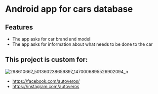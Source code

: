 
# Android app for cars database



## Features

 - The app asks for car brand and model
 - The app asks for information about what needs to be done to the car

## This project is custom for:
![298610667_501360238659897_1470006895526902094_n](https://user-images.githubusercontent.com/115580585/207262910-21ac968a-af4f-4012-a019-0984603f643f.jpg)

 - https://facebook.com/autoveros/
 - https://instagram.com/autoveros
